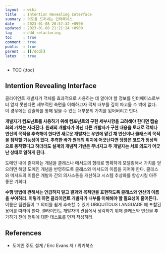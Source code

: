 ```yaml
---
layout  : wiki
title   : Intention Revealing Interface
summary : 의도를 드러내는 인터페이스
date    : 2023-01-08 20:57:32 +0900
updated : 2023-01-08 21:21:24 +0900
tag     : ddd refactoring
toc     : true
comment : true
public  : true
parent  : [[/ddd]]
latex   : true
---
```

* TOC
{:toc}

## Intention Revealing Interface

클라이언트 개발자가 객체를 효과적으로 사용하는 데 알아야 할 정보를 인터페이스로부터 얻지 못한다면 세부적인 측면을 이해하고자 객체 내부를 깊이 파고들 수 밖에 없다. 이 경우에는 캡슐화를 통해 얻을 수 있는 대부분의 가치를 잃어버리고 만다.

__개발자가 컴포넌트를 사용하기 위해 컴포넌트의 구현 세부사항을 고려해야 한다면 캡슐화의 가치는 사라진다. 원래의 개발자가 아닌 다른 개발자가 구현 내용을 토대로 객체나 연산의 목적을 추측해야 한다면 새로운 개발자는 우연에 맡긴 채 연산이나 클래스의 목적을 짐작할 가능성이 있다. 추측한 바가 원래의 취지에 어긋난다면 당장은 코드가 정상적으로 동작했다고 하더라도 설계의 개념적 기반은 무너지고 두 개발자는 서로 의도가 어긋난 상태로 일하게 된다.__

도메인 내에 존재하는 개념을 클래스나 메서드의 형태로 명확하게 모델링해서 가치를 얻으려면 해당 도메인 개념을 반영하도록 클래스와 메서드의 이름을 지어야 한다. 클래스와 메서드의 이름은 개발자 간의 의사소통을 개선하고 시스템 추상화를 향상시킬 아주 좋은 기회다.

__수행 방법에 관해서는 언급하지 말고 결과와 목적만을 표현하도록 클래스와 연산의 이름을 부여하라. 이렇게 하면 클라이언트 개발자가 내부를 이해해야 할 필요성이 줄어든다.__ 이름은 팀원들이 그 의미를 쉽게 추측할 수 있게 UBIQUITOUS LANGUAGE 에 포함된 용어를 따라야 한다. 클라이언트 개발자의 관점에서 생각하기 위해 클래스와 연산을 추가하기 전에 행위에 대한 테스트를 먼저 작성하라.

## References

- 도메인 주도 설계 / Eric Evans 저 / 위키북스